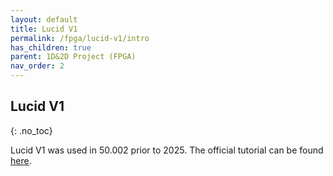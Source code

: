 ```yaml
---
layout: default
title: Lucid V1 
permalink: /fpga/lucid-v1/intro
has_children: true
parent: 1D&2D Project (FPGA)
nav_order: 2
---
```


## Lucid V1 
{: .no_toc}

Lucid V1 was used in 50.002 prior to 2025. The official tutorial can be found [here](https://alchitry.com/tutorials/lucid_v1/). 
